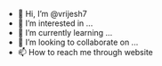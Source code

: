 - 👋 Hi, I’m @vrijesh7
- 👀 I’m interested in ...
- 🌱 I’m currently learning ...
- 💞️ I’m looking to collaborate on ...
- 📫 How to reach me through website

<!---
vrijesh7/vrijesh7 is a ✨ special ✨ repository because its `README.md` (this file) appears on your GitHub profile.
You can click the Preview link to take a look at your changes.
--->
